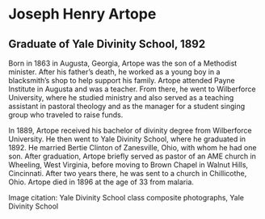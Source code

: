 # Joseph Henry Artope
## Graduate of Yale Divinity School, 1892
Born in 1863 in Augusta, Georgia, Artope was the son of a Methodist minister. After his father’s death, he worked as a young boy in a blacksmith’s shop to help support his family. Artope attended Payne Institute in Augusta and was a teacher. From there, he went to Wilberforce University, where he studied ministry and also served as a teaching assistant in pastoral theology and as the manager for a student singing group who traveled to raise funds. 

In 1889, Artope received his bachelor of divinity degree from Wilberforce University. He then went to Yale Divinity School, where he graduated in 1892. He married Bertie Clinton of Zanesville, Ohio, with whom he had one son. After graduation, Artope briefly served as pastor of an AME church in Wheeling, West Virginia, before moving to Brown Chapel in Walnut Hills, Cincinnati. After two years there, he was sent to a church in Chillicothe, Ohio. Artope died in 1896 at the age of 33 from malaria.

Image citation: Yale Divinity School class composite photographs, Yale Divinity School
